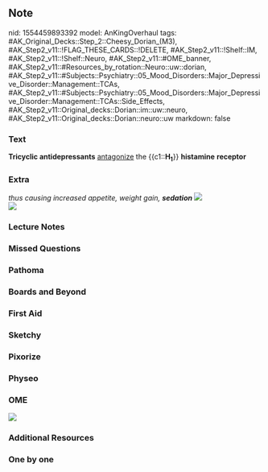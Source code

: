 ## Note
nid: 1554459893392
model: AnKingOverhaul
tags: #AK_Original_Decks::Step_2::Cheesy_Dorian_(M3), #AK_Step2_v11::!FLAG_THESE_CARDS::!DELETE, #AK_Step2_v11::!Shelf::IM, #AK_Step2_v11::!Shelf::Neuro, #AK_Step2_v11::#OME_banner, #AK_Step2_v11::#Resources_by_rotation::Neuro::uw::dorian, #AK_Step2_v11::#Subjects::Psychiatry::05_Mood_Disorders::Major_Depressive_Disorder::Management::TCAs, #AK_Step2_v11::#Subjects::Psychiatry::05_Mood_Disorders::Major_Depressive_Disorder::Management::TCAs::Side_Effects, #AK_Step2_v11::Original_decks::Dorian::im::uw::neuro, #AK_Step2_v11::Original_decks::Dorian::neuro::uw
markdown: false

### Text
<b>Tricyclic antidepressants</b> <u>antagonize</u> the
{{c1::<b>H<sub>1</sub></b>}} <b>histamine</b> <b>receptor</b>

### Extra
<div>
  <div>
    <div>
      <div>
        <div><i>thus causing increased appetite, weight gain,
        <b>sedation</b></i> <img src=
        "paste-467829312717289.jpg"></div>
        <div><img src="paste-467958161736172.jpg"></div>
      </div>
    </div>
  </div>
</div>

### Lecture Notes


### Missed Questions


### Pathoma


### Boards and Beyond


### First Aid


### Sketchy


### Pixorize


### Physeo


### OME
<div class="ome-widget">
  <a href="https://onlinemeded.org?ref=anki"><img src=
  "_OME_AnkiFlashcards_General_7.png"></a>
</div>

### Additional Resources


### One by one

